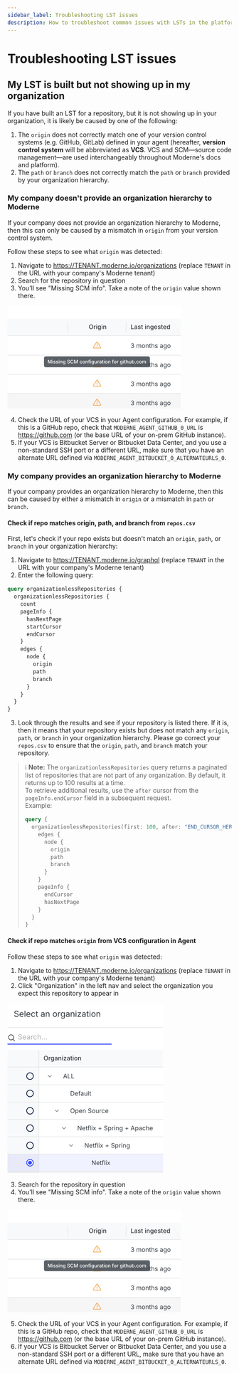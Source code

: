 ```yaml
---
sidebar_label: Troubleshooting LST issues
description: How to troubleshoot common issues with LSTs in the platform
---
```


# Troubleshooting LST issues

## My LST is built but not showing up in my organization

If you have built an LST for a repository, but it is not showing up in your organization, it is likely be caused by one of the following:

1. The `origin` does not correctly match one of your version control systems (e.g. GitHub, GitLab) defined in your agent (hereafter, **version control system** will be abbreviated as **VCS**. VCS and SCM—source code management—are used interchangeably throughout Moderne's docs and platform).
2. The `path` or `branch` does not correctly match the `path` or `branch` provided by your organization hierarchy.

### My company doesn't provide an organization hierarchy to Moderne

If your company does not provide an organization hierarchy to Moderne, then this can only be caused by a mismatch in `origin` from your version control system.

Follow these steps to see what `origin` was detected:

1. Navigate to https://TENANT.moderne.io/organizations (replace `TENANT` in the URL with your company's Moderne tenant)
2. Search for the repository in question
3. You'll see "Missing SCM info". Take a note of the `origin` value shown there.

![](missing-scm-configuration.png)

4. Check the URL of your VCS in your Agent configuration. For example, if this is a GitHub repo, check that `MODERNE_AGENT_GITHUB_0_URL` is https://github.com (or the base URL of your on-prem GitHub instance).
5. If your VCS is Bitbucket Server or Bitbucket Data Center, and you use a non-standard SSH port or a different URL, make sure that you have an alternate URL defined via `MODERNE_AGENT_BITBUCKET_0_ALTERNATEURLS_0`.


### My company provides an organization hierarchy to Moderne

If your company provides an organization hierarchy to Moderne, then this can be caused by either a mismatch in `origin` or a mismatch in `path` or `branch`.

#### Check if repo matches origin, path, and branch from `repos.csv`

First, let's check if your repo exists but doesn't match an `origin`, `path`, or `branch` in your organization hierarchy:

1. Navigate to https://TENANT.moderne.io/graphql (replace `TENANT` in the URL with your company's Moderne tenant)
2. Enter the following query:
```graphql
query organizationlessRepositories {
  organizationlessRepositories {
    count
    pageInfo {
      hasNextPage
      startCursor
      endCursor
    }
    edges {
      node {
        origin
        path
        branch
      }
    }
  }
}
```
3. Look through the results and see if your repository is listed there. If it is, then it means that your repository exists but does not match any `origin`, `path`, or `branch` in your organization hierarchy. Please go correct your `repos.csv` to ensure that the `origin`, `path`, and `branch` match your repository.

> ℹ️ **Note:** The `organizationlessRepositories` query returns a paginated list of repositories that are not part of any organization. By default, it returns up to 100 results at a time.  
> To retrieve additional results, use the `after` cursor from the `pageInfo.endCursor` field in a subsequent request.  
> Example:
>
> ```graphql
> query {
>   organizationlessRepositories(first: 100, after: "END_CURSOR_HERE") {
>     edges {
>       node {
>         origin
>         path
>         branch
>       }
>     }
>     pageInfo {
>       endCursor
>       hasNextPage
>     }
>   }
> }
> ```

#### Check if repo matches `origin` from VCS configuration in Agent

Follow these steps to see what `origin` was detected:

1. Navigate to https://TENANT.moderne.io/organizations (replace `TENANT` in the URL with your company's Moderne tenant)
2. Click "Organization" in the left nav and select the organization you expect this repository to appear in

![](select-organization.png)

3. Search for the repository in question
4. You'll see "Missing SCM info". Take a note of the `origin` value shown there.

![](missing-scm-configuration.png)

5. Check the URL of your VCS in your Agent configuration. For example, if this is a GitHub repo, check that `MODERNE_AGENT_GITHUB_0_URL` is https://github.com (or the base URL of your on-prem GitHub instance).
6. If your VCS is Bitbucket Server or Bitbucket Data Center, and you use a non-standard SSH port or a different URL, make sure that you have an alternate URL defined via `MODERNE_AGENT_BITBUCKET_0_ALTERNATEURLS_0`.
